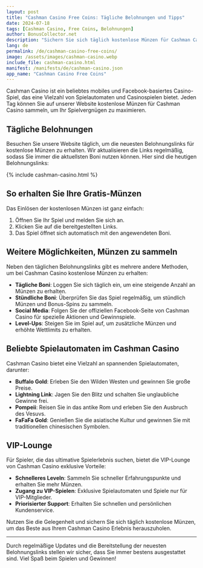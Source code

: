 ```yaml
---
layout: post
title: "Cashman Casino Free Coins: Tägliche Belohnungen und Tipps"
date: 2024-07-18
tags: [Cashman Casino, Free Coins, Belohnungen]
author: BonusCollector.net
description: "Sichern Sie sich täglich kostenlose Münzen für Cashman Casino und genießen Sie endlose Spielmöglichkeiten."
lang: de
permalink: /de/cashman-casino-free-coins/
image: /assets/images/cashman-casino.webp
include_file: cashman-casino.html
manifest: /manifests/de/cashman-casino.json
app_name: "Cashman Casino Free Coins"
---
```


Cashman Casino ist ein beliebtes mobiles und Facebook-basiertes Casino-Spiel, das eine Vielzahl von Spielautomaten und Casinospielen bietet. Jeden Tag können Sie auf unserer Website kostenlose Münzen für Cashman Casino sammeln, um Ihr Spielvergnügen zu maximieren.

## Tägliche Belohnungen

Besuchen Sie unsere Website täglich, um die neuesten Belohnungslinks für kostenlose Münzen zu erhalten. Wir aktualisieren die Links regelmäßig, sodass Sie immer die aktuellsten Boni nutzen können. Hier sind die heutigen Belohnungslinks:

{% include cashman-casino.html %}

## So erhalten Sie Ihre Gratis-Münzen

Das Einlösen der kostenlosen Münzen ist ganz einfach:
1. Öffnen Sie Ihr Spiel und melden Sie sich an.
2. Klicken Sie auf die bereitgestellten Links.
3. Das Spiel öffnet sich automatisch mit den angewendeten Boni.

## Weitere Möglichkeiten, Münzen zu sammeln

Neben den täglichen Belohnungslinks gibt es mehrere andere Methoden, um bei Cashman Casino kostenlose Münzen zu erhalten:
- **Tägliche Boni**: Loggen Sie sich täglich ein, um eine steigende Anzahl an Münzen zu erhalten.
- **Stündliche Boni**: Überprüfen Sie das Spiel regelmäßig, um stündlich Münzen und Bonus-Spins zu sammeln.
- **Social Media**: Folgen Sie der offiziellen Facebook-Seite von Cashman Casino für spezielle Aktionen und Gewinnspiele.
- **Level-Ups**: Steigen Sie im Spiel auf, um zusätzliche Münzen und erhöhte Wettlimits zu erhalten.

## Beliebte Spielautomaten im Cashman Casino

Cashman Casino bietet eine Vielzahl an spannenden Spielautomaten, darunter:
- **Buffalo Gold**: Erleben Sie den Wilden Westen und gewinnen Sie große Preise.
- **Lightning Link**: Jagen Sie den Blitz und schalten Sie unglaubliche Gewinne frei.
- **Pompeii**: Reisen Sie in das antike Rom und erleben Sie den Ausbruch des Vesuvs.
- **FaFaFa Gold**: Genießen Sie die asiatische Kultur und gewinnen Sie mit traditionellen chinesischen Symbolen.

## VIP-Lounge

Für Spieler, die das ultimative Spielerlebnis suchen, bietet die VIP-Lounge von Cashman Casino exklusive Vorteile:
- **Schnelleres Leveln**: Sammeln Sie schneller Erfahrungspunkte und erhalten Sie mehr Münzen.
- **Zugang zu VIP-Spielen**: Exklusive Spielautomaten und Spiele nur für VIP-Mitglieder.
- **Priorisierter Support**: Erhalten Sie schnellen und persönlichen Kundenservice.

Nutzen Sie die Gelegenheit und sichern Sie sich täglich kostenlose Münzen, um das Beste aus Ihrem Cashman Casino Erlebnis herauszuholen.

---

Durch regelmäßige Updates und die Bereitstellung der neuesten Belohnungslinks stellen wir sicher, dass Sie immer bestens ausgestattet sind. Viel Spaß beim Spielen und Gewinnen!